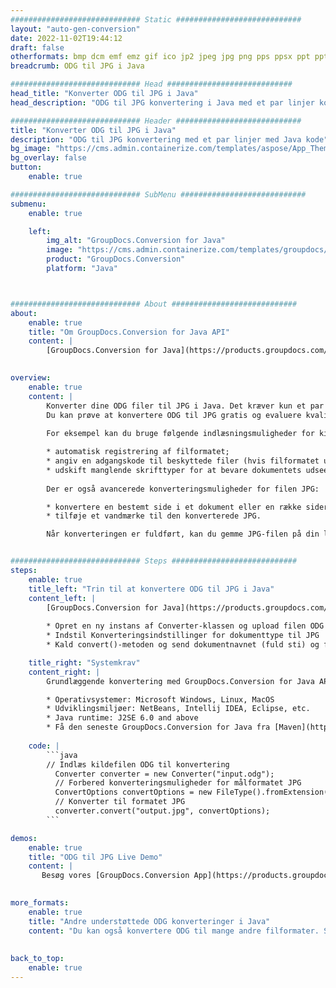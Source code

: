 ```yaml
---
############################# Static ############################
layout: "auto-gen-conversion"
date: 2022-11-02T19:44:12
draft: false
otherformats: bmp dcm emf emz gif ico jp2 jpeg jpg png pps ppsx ppt pptx psb psd svg svgz tga tif tiff webp wmf wmz
breadcrumb: ODG til JPG i Java

############################# Head ############################
head_title: "Konverter ODG til JPG i Java"
head_description: "ODG til JPG konvertering i Java med et par linjer kode. Konverter over 160 filformater ved hjælp af GroupDocs dokumentkonverterings-API for Java"

############################# Header ############################
title: "Konverter ODG til JPG i Java"
description: "ODG til JPG konvertering med et par linjer med Java kode"
bg_image: "https://cms.admin.containerize.com/templates/aspose/App_Themes/V3/images/bg/header1.png"
bg_overlay: false
button:
    enable: true

############################# SubMenu ############################
submenu:
    enable: true

    left:
        img_alt: "GroupDocs.Conversion for Java"
        image: "https://cms.admin.containerize.com/templates/groupdocs/images/product-logos/90x90-noborder/groupdocs-conversion-java.png"
        product: "GroupDocs.Conversion"
        platform: "Java"



############################# About ############################
about:
    enable: true
    title: "Om GroupDocs.Conversion for Java API"
    content: |
        [GroupDocs.Conversion for Java](https://products.groupdocs.com/conversion/java/) er en avanceret filformatkonverterings-API til konvertering mellem populære billed- og dokumentformater såsom Microsoft Office, OpenDocument, PDF, HTML, e-mail, CAD. og meget mere med blot et par linjer kode. Den native API registrerer automatisk formaterne af de originale dokumenter og tilbyder mange muligheder for at tilpasse de konverterede dokumenter. Sammen med funktionen til at udtrække information fra et dokument, understøtter den også caching af konverteringsresultaterne til den lokale disk som standard. Enhver form for cachelagring kan dog understøttes ved at implementere de passende grænseflader - Amazon S3, Dropbox, Google Drive, Windows Azure, Reddis eller andre.
    

overview:
    enable: true
    content: |
        Konverter dine ODG filer til JPG i Java. Det kræver kun et par linjer med Java kode på enhver platform efter eget valg, såsom Windows, Linux, macOS.
        Du kan prøve at konvertere ODG til JPG gratis og evaluere kvaliteten af ​​konverteringsresultaterne. Sammen med simple filkonverteringsscripts kan du prøve mere sofistikerede muligheder for at indlæse ODG-kildefilen og gemme JPG-outputtet. 
        
        For eksempel kan du bruge følgende indlæsningsmuligheder for kilden ODG:

        * automatisk registrering af filformatet;
        * angiv en adgangskode til beskyttede filer (hvis filformatet understøtter det);
        * udskift manglende skrifttyper for at bevare dokumentets udseende.
        
        Der er også avancerede konverteringsmuligheder for filen JPG:

        * konvertere en bestemt side i et dokument eller en række sider;
        * tilføje et vandmærke til den konverterede JPG.

        Når konverteringen er fuldført, kan du gemme JPG-filen på din lokale filsti eller på et tredjepartslager såsom FTP, Amazon S3, Google Drive, Dropbox osv. Bemærk venligst - for at konvertere ODG til JPG, behøver du ikke installere yderligere software, såsom MS Office, Open Office, Adobe Acrobat Reader osv.


############################# Steps ############################
steps:
    enable: true
    title_left: "Trin til at konvertere ODG til JPG i Java"
    content_left: |
        [GroupDocs.Conversion for Java](https://products.groupdocs.com/conversion/java/) giver udviklere mulighed for nemt at konvertere ODG fil til JPG med et par linjer kode.
        
        * Opret en ny instans af Converter-klassen og upload filen ODG med den fulde sti
        * Indstil Konverteringsindstillinger for dokumenttype til JPG
        * Kald convert()-metoden og send dokumentnavnet (fuld sti) og formatet (JPG) som en parameter

    title_right: "Systemkrav"
    content_right: |
        Grundlæggende konvertering med GroupDocs.Conversion for Java API kan udføres med blot et par linjer kode. Vores API'er understøttes på alle større platforme og operativsystemer. Før du udfører koden nedenfor, skal du sørge for, at du har følgende forudsætninger installeret på dit system.

        * Operativsystemer: Microsoft Windows, Linux, MacOS
        * Udviklingsmiljøer: NetBeans, Intellij IDEA, Eclipse, etc.
        * Java runtime: J2SE 6.0 and above
        * Få den seneste GroupDocs.Conversion for Java fra [Maven](https://repository.groupdocs.com/webapp/#/artifacts/browse/tree/General/repo/com/groupdocs/groupdocs-conversion)
         
    code: |
        ```java    
        // Indlæs kildefilen ODG til konvertering
          Converter converter = new Converter("input.odg");
          // Forbered konverteringsmuligheder for målformatet JPG
          ConvertOptions convertOptions = new FileType().fromExtension("jpg").getConvertOptions();
          // Konverter til formatet JPG
          converter.convert("output.jpg", convertOptions);
        ```

demos:
    enable: true
    title: "ODG til JPG Live Demo"
    content: |
       Besøg vores [GroupDocs.Conversion App](https://products.groupdocs.app/conversion/family) websted, og prøv ODG til JPG konvertering nu. Den gratis demo har følgende fordele
          

more_formats:
    enable: true
    title: "Andre understøttede ODG konverteringer i Java"
    content: "Du kan også konvertere ODG til mange andre filformater. Se venligst listen nedenfor."
       
       
back_to_top:
    enable: true
---
```

